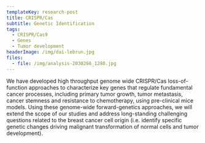 ```yaml
---
templateKey: research-post
title: CRISPR/Cas
subtitle: Genetic Identification
tags:
  - CRISPR/Cas9
  - Genes
  - Tumor development
headerImage: /img/dai-lebrun.jpg
files:
  - file: /img/analysis-2030266_1280.jpg
---
```

We have developed high throughput genome wide CRISPR/Cas loss-of-function approaches to characterize key genes that regulate fundamental cancer processes, including primary tumor growth, tumor metastasis, cancer stemness and resistance to chemotherapy, using pre-clinical mice models. Using these genome-wide forward-genetics approaches, we will extend the scope of our studies and address long-standing challenging questions related to the breast cancer cell origin (i.e. identify specific genetic changes driving malignant transformation of normal cells and tumor development).
